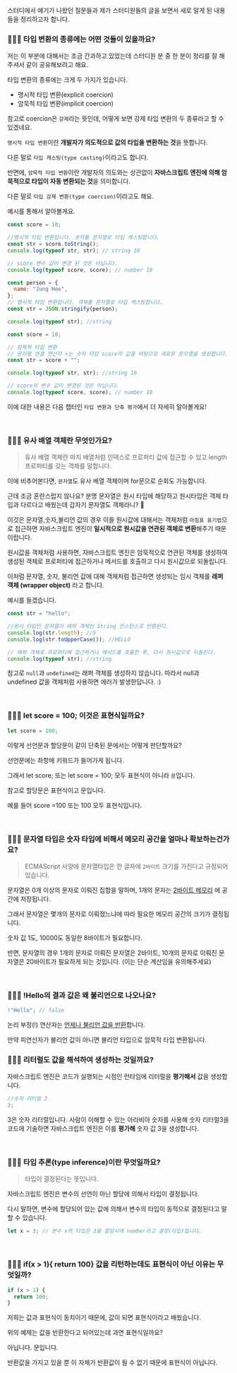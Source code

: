 스터디에서 얘기가 나왔던 질문들과 제가 스터디원들의 글을 보면서 새로 알게 된 내용들을 정리하고자 합니다.

### 🙋🏻‍♀️ 타입 변환의 종류에는 어떤 것들이 있을까요?

저는 이 부분에 대해서는 조금 간과하고 있었는데 스터디원 분 중 한 분이 정리를 잘 해주셔서 같이 공유해보려고 해요.

타입 변환의 종류에는 크게 두 가지가 있습니다.

- 명시적 타입 변환(explicit coercion)
- 암묵적 타입 변환(implicit coercion)

참고로 coercion은 `강제`라는 뜻인데, 어떻게 보면 강제 타입 변환의 두 종류라고 할 수 있겠네요.

`명시적 타입 변환`이란 **개발자가 의도적으로 값의 타입을 변환하는 것**을 뜻합니다.

다른 말로 `타입 캐스팅(type casting)`이라고도 합니다.

반면에, `암묵적 타입 변환`이란 개발자의 의도와는 상관없이 **자바스크립트 엔진에 의해 암묵적으로 타입이 자동 변환되는 것**을 의미합니다.

다른 말로 `타입 강제 변환(type coercion)`이라고도 해요.

예시를 통해서 알아볼게요.

```js
const score = 10;

//명시적 타입 변환입니다. 숫자를 문자열로 타입 캐스팅합니다.
const str = score.toString();
console.log(typeof str, str); // string 10

// score 변수 값이 변경 된 것은 아닙니다.
console.log(typeof score, score); // number 10
```

```js
const person = {
  name: "Jung Hee",
};
// 명시적 타입 변환입니다. 객체를 문자열로 타입 캐스팅합니다.
const str = JSON.stringify(person);

console.log(typeof str); //string
```

```js
const score = 10;

// 암묵적 타입 변환
// 문자열 연결 연산자 +는 숫자 타입 score의 값을 바탕으로 새로운 문자열을 생성합니다.
const str = score + "";

console.log(typeof str, str); //string 10

// score의 변수 값이 변경된 것은 아닙니다.
console.log(typeof score, score); // number 10
```

이에 대한 내용은 다음 챕터인 `타입 변환과 단축 평가`에서 더 자세히 알아볼게요!

<br>

### 🙋🏻‍♀️ 유사 배열 객체란 무엇인가요?

> 유사 배열 객체란 마치 배열처럼 인덱스로 프로퍼티 값에 접근할 수 있고 length 프로퍼티를 갖는 객체를 말합니다.

이에 비추어본다면, `문자열`도 유사 배열 객체이며 for문으로 순회도 가능합니다.

근데 조금 혼란스럽지 않나요? 분명 문자열은 원시 타입에 해당하고 원시타입은 객체 타입과 다르다고 배웠는데 갑자기 문자열도 객체라니? 🤔

이것은 문자열,숫자,불리언 값의 경우 이들 원시값에 대해서는 객체처럼 `마침표 표기법`으로 접근하면 자바스크립트 엔진이 **일시적으로 원시값을 연관된 객체로 변환**해주기 때문이랍니다.

원시값을 객체처럼 사용하면, 자바스크립트 엔진은 암묵적으로 연관된 객체를 생성하여 생성된 객체로 프로퍼티에 접근하거나 메서드를 호출하고 다시 원시값으로 되돌립니다.

이처럼 문자열, 숫자, 불리언 값에 대해 객체처럼 접근하면 생성되는 임시 객체를 **래퍼 객체 (wrapper object)** 라고 합니다.

예시를 들겠습니다.

```js
const str = "hello";

//원시 타입인 문자열이 래퍼 객체인 String 인스턴스로 반환된다.
console.log(str.length); //5
console.log(str.toUpperCase()); //HELLO

// 래퍼 객체로 프로퍼티에 접근하거나 메서드를 호출한 후, 다시 원시값으로 되돌린다.
console.log(typeof str); //string
```

참고로 `null`과 `undefined`는 래퍼 객체를 생성하지 않습니다. 따라서 null과 undefined 값을 객체처럼 사용하면 에러가 발생한답니다. :)

<br>

### 🙋🏻‍♀️ let score = 100; 이것은 표현식일까요?

```js
let score = 100;
```

이렇게 선언문과 할당문이 같이 단축된 문에서는 어떻게 판단할까요?

선언문에는 좌항에 키워드가 들어가게 됩니다.

그래서 let score; 또는 let score = 100; 모두 표현식이 아니라 `문`입니다.

참고로 할당문은 표현식이고 문입니다.

예를 들어 score =100 또는 100 모두 표현식입니다.

<br>

### 🙋🏻‍♀️ 문자열 타입은 숫자 타입에 비해서 메모리 공간을 얼마나 확보하는건가요?

> ECMAScript 사양에 문자열타입은 한 글자에 `2바이트` 크기를 가진다고 규정되어있습니다.

문자열은 0개 이상의 문자로 이뤄진 집합을 말하며, 1개의 문자는 <u>2바이트 메모리</u> 에 공간에 저장됩니다.

그래서 문자열은 몇개의 문자로 이뤄졌느냐에 따라 필요한 메모리 공간의 크기가 결정됩니다.

숫자 값 1도, 10000도 동일한 8바이트가 필요합니다.

반면, 문자열의 경우 1개의 문자로 이뤄진 문자열은 2바이트, 10개의 문자로 이뤄진 문자열은 20바이트가 필요하게 되는 것입니다. (이는 단순 계산임을 유의해주세요)

<br>

### 🙋🏻‍♀️ !Hello의 결과 값은 왜 불리언으로 나오나요?

```js
!"Hello"; // false
```

논리 부정(!) 연산자는 <u>언제나 불리언 값을 반환</u>합니다.

만약 피연산자가 불리언 값이 아니면 불리언 타입으로 암묵적 타입 변환됩니다.

### 🙋🏻‍♀️ 리터럴도 값을 해석하여 생성하는 것일까요?

자바스크립트 엔진은 코드가 실행되는 시점인 런타임에 리터럴을 **평가해서** 값을 생성합니다.

```js
//숫자 리터럴 3
3;
```

3은 숫자 리터럴입니다. 사람이 이해할 수 있는 아라비아 숫자를 사용해 숫자 리터럴3을 코드에 기술하면 자바스크립트 엔진은 이를 **평가해** 숫자 값 3을 생성합니다.

<br>

### 🙋🏻‍♀️ 타입 추론(type inference)이란 무엇일까요?

> 타입이 결정된다는 뜻입니다.

자바스크립트 엔진은 변수의 선언이 아닌 할당에 의해서 타입이 결정됩니다.

다시 말하면, 변수에 할당되어 있는 값에 의해서 변수의 타입이 동적으로 결정된다고 말할 수 있습니다.

```js
let x = 3; // 변수 x의 타입은 3을 할당시에 number라고 결정(타입)됩니다.
```

<br>

### 🙋🏻‍♀️ if(x > 1){ return 100} 값을 리턴하는데도 표현식이 아닌 이유는 무엇일까?

```js
if (x > 1) {
  return 100;
}
```

저희는 값과 표현식이 동치이기 때문에, 값이 되면 표현식이라고 배웠습니다.

위의 예제는 값을 반환한다고 되어있는데 과연 표현식일까요?

아닙니다. 문입니다.

반환값을 가지고 있을 뿐 이 자체가 반환값이 될 수 없기 때문에 표현식이 아닙니다.
